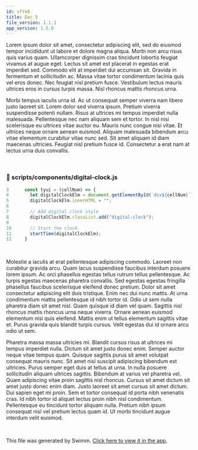 ```yaml
---
id: sftk0
title: Doc 5
file_version: 1.1.2
app_version: 1.5.0
---
```


Lorem ipsum dolor sit amet, consectetur adipiscing elit, sed do eiusmod tempor incididunt ut labore et dolore magna aliqua. Morbi non arcu risus quis varius quam. Ullamcorper dignissim cras tincidunt lobortis feugiat vivamus at augue eget. Lectus sit amet est placerat in egestas erat imperdiet sed. Commodo elit at imperdiet dui accumsan sit. Gravida in fermentum et sollicitudin ac. Massa vitae tortor condimentum lacinia quis vel eros donec. Nec feugiat nisl pretium fusce. Vestibulum lectus mauris ultrices eros in cursus turpis massa. Nisl rhoncus mattis rhoncus urna.

Morbi tempus iaculis urna id. Ac ut consequat semper viverra nam libero justo laoreet sit. Lorem dolor sed viverra ipsum. Pretium viverra suspendisse potenti nullam. Risus at ultrices mi tempus imperdiet nulla malesuada. Pellentesque nec nam aliquam sem et tortor. In nisl nisi scelerisque eu ultrices vitae auctor eu. Mauris nunc congue nisi vitae. Et ultrices neque ornare aenean euismod. Aliquam malesuada bibendum arcu vitae elementum curabitur vitae nunc sed. Sit amet aliquam id diam maecenas ultricies. Feugiat nisl pretium fusce id. Consectetur a erat nam at lectus urna duis convallis.

<br/>


<!-- NOTE-swimm-snippet: the lines below link your snippet to Swimm -->
### 📄 scripts/components/digital-clock.js
```javascript
3      const tyui = (cellNum) => {
4        let digitalClockElm = document.getElementById(`div${cellNum}`);
5        digitalClockElm.innerHTML = "";
6      
7        // Add digital clock style
8        digitalClockElm.classList.add("digital-clock");
9      
10       // Start the clock
11       startTime(digitalClockElm); 
12     }
```

<br/>

Molestie a iaculis at erat pellentesque adipiscing commodo. Laoreet non curabitur gravida arcu. Quam lacus suspendisse faucibus interdum posuere lorem ipsum. Ac orci phasellus egestas tellus rutrum tellus pellentesque. Ac turpis egestas maecenas pharetra convallis. Sed egestas egestas fringilla phasellus faucibus scelerisque eleifend donec pretium. Dolor sit amet consectetur adipiscing elit duis tristique. Enim nec dui nunc mattis. At urna condimentum mattis pellentesque id nibh tortor id. Odio ut sem nulla pharetra diam sit amet nisl. Quam quisque id diam vel quam. Sagittis nisl rhoncus mattis rhoncus urna neque viverra. Ornare aenean euismod elementum nisi quis eleifend. Mattis enim ut tellus elementum sagittis vitae et. Purus gravida quis blandit turpis cursus. Velit egestas dui id ornare arcu odio ut sem.

Pharetra massa massa ultricies mi. Blandit cursus risus at ultrices mi tempus imperdiet nulla. Dictum sit amet justo donec enim. Semper auctor neque vitae tempus quam. Quisque sagittis purus sit amet volutpat consequat mauris nunc. Sit amet nisl suscipit adipiscing bibendum est ultricies. Purus semper eget duis at tellus at urna. In nulla posuere sollicitudin aliquam ultrices sagittis. Bibendum at varius vel pharetra vel. Quam adipiscing vitae proin sagittis nisl rhoncus. Cursus sit amet dictum sit amet justo donec enim diam. Justo laoreet sit amet cursus sit amet dictum. Dui sapien eget mi proin. Sem et tortor consequat id porta nibh venenatis cras. Id nibh tortor id aliquet lectus proin nibh nisl condimentum. Pellentesque eu tincidunt tortor aliquam nulla. Pretium nibh ipsum consequat nisl vel pretium lectus quam id. Ut morbi tincidunt augue interdum velit euismod.

<br/>

This file was generated by Swimm. [Click here to view it in the app](https://swimm-web-app.web.app/repos/Z2l0aHViJTNBJTNBc21hcnQtbWlycm9yJTNBJTNBSWRpdFllZ2VyU3dpbW0=/docs/sftk0).
